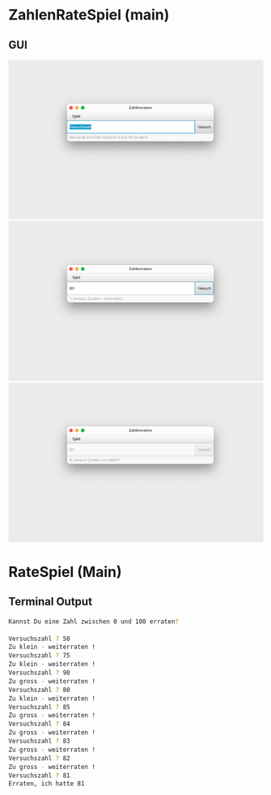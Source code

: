 # ZahlenRateSpiel (main)

## GUI

![ZahlenRateSpiel Vorher GUI](../img/11-ratespiel_01.png)
![ZahlenRateSpiel Raten GUI](../img/11-ratespiel_02.png)
![ZahlenRateSpiel Nachher GUI](../img/11-ratespiel_03.png)

# RateSpiel (Main)

## Terminal Output

```bash
Kannst Du eine Zahl zwischen 0 und 100 erraten?

Versuchszahl ? 50
Zu klein - weiterraten !
Versuchszahl ? 75
Zu klein - weiterraten !
Versuchszahl ? 90
Zu gross - weiterraten !
Versuchszahl ? 80
Zu klein - weiterraten !
Versuchszahl ? 85
Zu gross - weiterraten !
Versuchszahl ? 84
Zu gross - weiterraten !
Versuchszahl ? 83
Zu gross - weiterraten !
Versuchszahl ? 82
Zu gross - weiterraten !
Versuchszahl ? 81
Erraten, ich hatte 81
```

